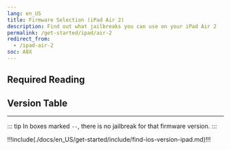 ```yaml
---
lang: en_US
title: Firmware Selection (iPad Air 2)
description: Find out what jailbreaks you can use on your iPad Air 2
permalink: /get-started/ipad/air-2
redirect_from:
  - /ipad-air-2
soc: A8X
---
```


## Required Reading

<readingTable deviceOS="iPadOS" minVer="9.2" maxVer="9.3.3"/>

## Version Table

<versionTable soc="A8X" minVer="8.1" :exclude="['12.4.2', '12.4.3', '12.4.4', '12.4.5', '12.4.6', '12.4.7', '12.4.8', '12.4.9', '12.5', '12.5.1', '12.5.2', '12.5.3', '12.5.4', '12.5.5']"/>

---

::: tip
In boxes marked `--`, there is no jailbreak for that firmware version.
:::

!!!include(./docs/en_US/get-started/include/find-ios-version-ipad.md)!!!
